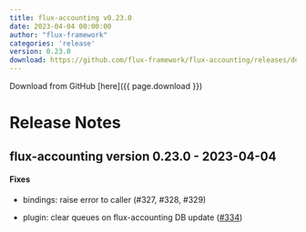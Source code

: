 ```yaml
---
title: flux-accounting v0.23.0
date: 2023-04-04 00:00:00
author: "flux-framework"
categories: 'release'
version: 0.23.0
download: https://github.com/flux-framework/flux-accounting/releases/download/v0.23.0/flux-accounting-0.23.0.tar.gz
---
```


Download from GitHub [here]({{ page.download }})

# Release Notes

flux-accounting version 0.23.0 - 2023-04-04
-------------------------------------------

#### Fixes

* bindings: raise error to caller (#327, #328, #329)

* plugin: clear queues on flux-accounting DB update ([#334](https://github.com/flux-framework/flux-accounting/issues/334))

